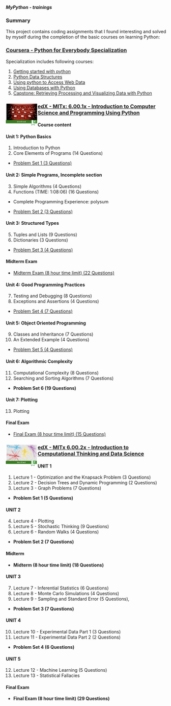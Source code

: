 ##### MyPython - trainings

### Summary

This project contains coding assignments that I found interesting and solved by myself during the completion of the basic courses on learning Python:

### [Coursera - Python for Everybody Specialization](https://www.coursera.org/specializations/python)

Specialization includes following courses:

1. [Getting started with python](https://github.com/alexey198631/trainings/tree/main/coursera_python_for_everybody/course_1_getting_started_with_Python)
2. [Python Data Structures](https://github.com/alexey198631/trainings/tree/main/coursera_python_for_everybody/course_2_Python_data_structures)
3. [Using python to Access Web Data](https://github.com/alexey198631/trainings/tree/main/coursera_python_for_everybody/course_3_using_Python_to_acess_web_data)
4. [Using Databases with Python](https://github.com/alexey198631/trainings/tree/main/coursera_python_for_everybody/course_4_using_databases_with_Python)
5. [Capstone: Retrieving Processing and Visualizing Data with Python](https://github.com/alexey198631/trainings/tree/main/coursera_python_for_everybody/course_5_capstone_retrieving_processing_and_visualizing_data_with_Python)

### <img src="https://github.com/alexey198631/trainings/blob/main/edx_introduction_to_computer_science_and_programming_using_Python/course_picture.png" alt="course picture" width="100" align="left"> [edX - MITx: 6.00.1x - Introduction to Computer Science and Programming Using Python](https://www.edx.org/course/introduction-to-computer-science-and-programming-7?index=product&queryID=ffa27a743e81f3397da91aefee857fe1&position=1)

#### Course content

#### Unit 1: Python Basics

1. Introduction to Python
2. Core Elements of Programs (14 Questions)

- [Problem Set 1 (3 Questions)](https://github.com/alexey198631/trainings/tree/main/edx_introduction_to_computer_science_and_programming_using_Python/Problem_Set_1_Python_basics)

#### Unit 2: Simple Programs, Incomplete section

3. Simple Algorithms (4 Questions)
4. Functions (TIME: 1:08:06) (16 Questions)

- Complete Programming Experience: polysum

- [Problem Set 2 (3 Questions)](https://github.com/alexey198631/trainings/tree/main/edx_introduction_to_computer_science_and_programming_using_Python/Problem_Set_2_Simple_programs)

#### Unit 3: Structured Types

5. Tuples and Lists (9 Questions)
6. Dictionaries (3 Questions)

- [Problem Set 3 (4 Questions)](https://github.com/alexey198631/trainings/tree/main/edx_introduction_to_computer_science_and_programming_using_Python/Problem_Set_3_Structured_types)

#### Midterm Exam

- [Midterm Exam (8 hour time limit) (22 Questions)](https://github.com/alexey198631/trainings/tree/main/edx_introduction_to_computer_science_and_programming_using_Python/Problem_Set_Midterm_Exam)

#### Unit 4: Good Programming Practices

7. Testing and Debugging (8 Questions)
8. Exceptions and Assertions (4 Questions)

- [Problem Set 4 (7 Questions)](https://github.com/alexey198631/trainings/tree/main/edx_introduction_to_computer_science_and_programming_using_Python/Problem_Set_4_Good_Programming_Practices)

#### Unit 5: Object Oriented Programming

9. Classes and Inheritance (7 Questions)
10. An Extended Example (4 Questions)

- [Problem Set 5 (4 Questions)](https://github.com/alexey198631/trainings/tree/main/edx_introduction_to_computer_science_and_programming_using_Python/Problem_Set_5_Object_Oriented_Programming)

#### Unit 6: Algorithmic Complexity

11. Computational Complexity (8 Questions)
12. Searching and Sorting Algorithms (7 Questions)

- **Problem Set 6 (19 Questions)**

#### Unit 7: Plotting

13. Plotting

#### Final Exam

- [Final Exam (8 hour time limit) (15 Questions)](https://github.com/alexey198631/trainings/tree/main/edx_introduction_to_computer_science_and_programming_using_Python/Final_Exam)


### <img src="https://github.com/alexey198631/trainings/blob/main/edx_introduction_to_computational_thinking_and_data_science/course_picture.png" alt="course picture" width="100" align="left"> [edX - MITx 6.00.2x - Introduction to Computational Thinking and Data Science](https://www.edx.org/course/introduction-to-computational-thinking-and-data-4?index=product&queryID=2ee30a8643dcf8211543db8e12661dc3&position=3&eaid=0&v=1&linked_from=autocomplete&c=autocomplete)

#### UNIT 1

1. Lecture 1 - Optimization and the Knapsack Problem (3 Questions)
2. Lecture 2 - Decision Trees and Dynamic Programming (2 Questions)
3. Lecture 3 - Graph Problems (7 Questions)

- **Problem Set 1 (5 Questions)**

#### UNIT 2

4. Lecture 4 - Plotting
5. Lecture 5 - Stochastic Thinking (9 Questions)
6. Lecture 6 - Random Walks (4 Questions)

- **Problem Set 2 (7 Questions)**

#### Midterm

- **Midterm (8 hour time limit) (18 Questions)**

#### UNIT 3

7. Lecture 7 - Inferential Statistics (6 Questions)
8. Lecture 8 - Monte Carlo Simulations (4 Questions)
9. Lecture 9 - Sampling and Standard Error (5 Questions),

- **Problem Set 3 (7 Questions)**

#### UNIT 4

10. Lecture 10 - Experimental Data Part 1 (3 Questions)
11. Lecture 11 - Experimental Data Part 2 (2 Questions)

- **Problem Set 4 (6 Questions)**

#### UNIT 5

12. Lecture 12 - Machine Learning (5 Questions)
13. Lecture 13 - Statistical Fallacies

#### Final Exam

- **Final Exam (8 hour time limit) (29 Questions)**
